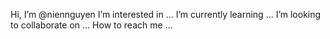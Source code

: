 Hi, I’m @niennguyen
I’m interested in ...
I’m currently learning ...
I’m looking to collaborate on ...
How to reach me ...

<!---
niennguyen/niennguyen is a ✨ special ✨ repository because its `README.md` (this file) appears on your GitHub profile.
You can click the Preview link to take a look at your changes.
--->
